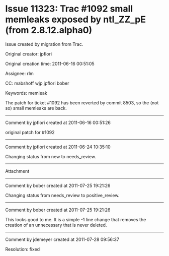 # Issue 11323: Trac #1092 small memleaks exposed by ntl_ZZ_pE (from 2.8.12.alpha0)

Issue created by migration from Trac.

Original creator: jpflori

Original creation time: 2011-06-16 00:51:05

Assignee: rlm

CC:  mabshoff wjp jpflori bober

Keywords: memleak

The patch for ticket #1092 has been reverted by commit 8503, so the (not so) small memleaks are back.


---

Comment by jpflori created at 2011-06-16 00:51:26

original patch for #1092


---

Comment by jpflori created at 2011-06-24 10:35:10

Changing status from new to needs_review.


---

Attachment


---

Comment by bober created at 2011-07-25 19:21:26

Changing status from needs_review to positive_review.


---

Comment by bober created at 2011-07-25 19:21:26

This looks good to me. It is a simple -1 line change that removes the creation of an unnecessary that is never deleted.


---

Comment by jdemeyer created at 2011-07-28 09:56:37

Resolution: fixed
